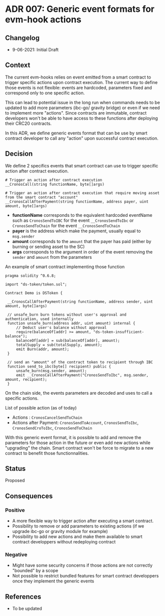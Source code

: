# ADR 007: Generic event formats for evm-hook actions

## Changelog
* 9-06-2021: Initial Draft

## Context

The current evm-hooks relies on event emitted from a smart contract to trigger specific actions upon contract execution.
The current way to define those events is not flexible: events are hardcoded, parameters fixed and correspond only to one specific action.

This can lead to potential issue in the long run when commands needs to be updated to add more parameters (ibc-go/ gravity bridge) or even if we need to implement more "actions". Since contracts are immutable, contract developers won't be able to have access to these functions after deploying their CRC20 contracts.

In this ADR, we define generic events format that can be use by smart contract developer to call any "action" upon successful contract execution. 

## Decision

We define 2 specifics events that smart contract can use to trigger specific action after contract execution.

```
# Trigger an action after contract execution
__CronosCall(string functionName, byte[]args)

# Trigger an action after contract execution that require moving asset from the smart contract "account"
__CronosCallAfterPayment(string functionName, address payer, uint amount, byte[]args)

```

- **functionName** corresponds to the equivalent hardcoded eventName such as `CronosSendToIBC` for the event `__CronosSendToIbc` or `CronosSendToChain` for the event `__CronosSendToChain`
- **payer** is the address which make the payment, usually equal to `msg.sender`
- **amount** corresponds to the `amount` that the payer has paid (either by burning or sending asset to the SC)
- **args** corresponds to the argument in order of the event removing the `sender` and `amount` from the parameters



An example of smart contract implementing those function

```
pragma solidity ^0.6.8;

import "ds-token/token.sol";

Contract Demo is DSToken {

 __CronosCallAfterPayment(string functionName, address sender, uint amount, byte[]args)
 
 // unsafe_burn burn tokens without user's approval and authentication, used internally
 function unsafe_burn(address addr, uint amount) internal {
     // Deduct user's balance without approval
     require(balanceOf[addr] >= amount, "ds-token-insufficient-balance");
     balanceOf[addr] = sub(balanceOf[addr], amount);
     totalSupply = sub(totalSupply, amount);
     emit Burn(addr, amount);
 }
 
 // send an "amount" of the contract token to recipient through IBC
 function send_to_ibc(byte[] recipient) public {
     unsafe_burn(msg.sender, amount);
     emit __CronosCallAfterPayment("CronosSendToIbc", msg.sender, amount, recipient);
 }

```


On the chain side, the events parameters are decoded and uses to call a specific actions. 

List of possible action (as of today)

- Actions : `CronosCancelSendToChain`
- Actions after Payment: `CronosSendToAccount`, `CronosSendToIbc`, `CronosSendCroToIbc`, `CronosSendToChain`

 
With this generic event format, it is possible to add and remove the parameters for those action in the future or even add new actions while "upgrading" the chain. Smart contract won't be force to migrate to a new contract to benefit those functionnalities.


## Status

Proposed

## Consequences

### Positive
- A more flexible way to trigger action after executing a smart contract.
- Possibility to remove or add parameters to existing actions (if we upgrade ibc-go or gravity module for example)
- Possibility to add new actions and make them available to smart contract developpers without redeploying contract

### Negative
- Might have some security concerns if those actions are not correctly "bounded" by a scope
- Not possible to restrict bundled features for smart contract developpers once they implement the generic events


## References

* To be updated